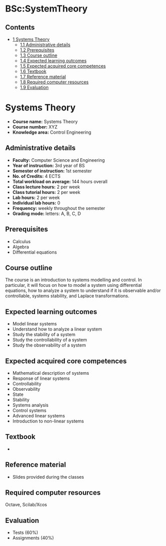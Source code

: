 






BSc:SystemTheory
================






Contents
--------


* [1 Systems Theory](#Systems_Theory)
	+ [1.1 Administrative details](#Administrative_details)
	+ [1.2 Prerequisites](#Prerequisites)
	+ [1.3 Course outline](#Course_outline)
	+ [1.4 Expected learning outcomes](#Expected_learning_outcomes)
	+ [1.5 Expected acquired core competences](#Expected_acquired_core_competences)
	+ [1.6 Textbook](#Textbook)
	+ [1.7 Reference material](#Reference_material)
	+ [1.8 Required computer resources](#Required_computer_resources)
	+ [1.9 Evaluation](#Evaluation)



Systems Theory
==============


* **Course name:** Systems Theory
* **Course number:** XYZ
* **Knowledge area:** Control Engineering


Administrative details
----------------------


* **Faculty:** Computer Science and Engineering
* **Year of instruction:** 3rd year of BS
* **Semester of instruction:** 1st semester
* **No. of Credits:** 4 ECTS
* **Total workload on average:** 144 hours overall
* **Class lecture hours:** 2 per week
* **Class tutorial hours:** 2 per week
* **Lab hours:** 2 per week
* **Individual lab hours:** 0
* **Frequency:** weekly throughout the semester
* **Grading mode:** letters: A, B, C, D


Prerequisites
-------------


* Calculus
* Algebra
* Differential equations


Course outline
--------------


The course is an introduction to systems modelling and control. In particular, it will focus on how to model a system using differential equations, how to analyze a system to understand if it is observable and/or controllable, systems stability, and Laplace transformations.



Expected learning outcomes
--------------------------


* Model linear systems
* Understand how to analyze a linear system
* Study the stability of a system
* Study the controllability of a system
* Study the observability of a system


Expected acquired core competences
----------------------------------


* Mathematical description of systems
* Response of linear systems
* Controllability
* Observability
* State
* Stability
* Systems analysis
* Control systems
* Advanced linear systems
* Introduction to non-linear systems


Textbook
--------


* 


Reference material
------------------


* Slides provided during the classes


Required computer resources
---------------------------


Octave, Scilab/Xcos



Evaluation
----------


* Tests (60%)
* Assignments (40%)










